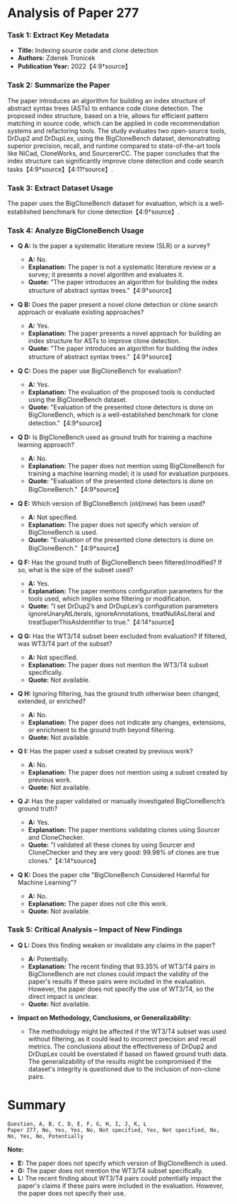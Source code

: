 # Analysis of Paper 277

### Task 1: Extract Key Metadata

- **Title:** Indexing source code and clone detection
- **Authors:** Zdenek Tronicek
- **Publication Year:** 2022【4:9†source】

### Task 2: Summarize the Paper

The paper introduces an algorithm for building an index structure of abstract syntax trees (ASTs) to enhance code clone detection. The proposed index structure, based on a trie, allows for efficient pattern matching in source code, which can be applied in code recommendation systems and refactoring tools. The study evaluates two open-source tools, DrDup2 and DrDupLex, using the BigCloneBench dataset, demonstrating superior precision, recall, and runtime compared to state-of-the-art tools like NiCad, CloneWorks, and SourcererCC. The paper concludes that the index structure can significantly improve clone detection and code search tasks【4:9†source】【4:11†source】.

### Task 3: Extract Dataset Usage

The paper uses the BigCloneBench dataset for evaluation, which is a well-established benchmark for clone detection【4:9†source】.

### Task 4: Analyze BigCloneBench Usage

- **Q A:** Is the paper a systematic literature review (SLR) or a survey?
  - **A:** No.
  - **Explanation:** The paper is not a systematic literature review or a survey; it presents a novel algorithm and evaluates it.
  - **Quote:** "The paper introduces an algorithm for building the index structure of abstract syntax trees."【4:9†source】

- **Q B:** Does the paper present a novel clone detection or clone search approach or evaluate existing approaches?
  - **A:** Yes.
  - **Explanation:** The paper presents a novel approach for building an index structure for ASTs to improve clone detection.
  - **Quote:** "The paper introduces an algorithm for building the index structure of abstract syntax trees."【4:9†source】

- **Q C:** Does the paper use BigCloneBench for evaluation?
  - **A:** Yes.
  - **Explanation:** The evaluation of the proposed tools is conducted using the BigCloneBench dataset.
  - **Quote:** "Evaluation of the presented clone detectors is done on BigCloneBench, which is a well-established benchmark for clone detection."【4:9†source】

- **Q D:** Is BigCloneBench used as ground truth for training a machine learning approach?
  - **A:** No.
  - **Explanation:** The paper does not mention using BigCloneBench for training a machine learning model; it is used for evaluation purposes.
  - **Quote:** "Evaluation of the presented clone detectors is done on BigCloneBench."【4:9†source】

- **Q E:** Which version of BigCloneBench (old/new) has been used?
  - **A:** Not specified.
  - **Explanation:** The paper does not specify which version of BigCloneBench is used.
  - **Quote:** "Evaluation of the presented clone detectors is done on BigCloneBench."【4:9†source】

- **Q F:** Has the ground truth of BigCloneBench been filtered/modified? If so, what is the size of the subset used?
  - **A:** Yes.
  - **Explanation:** The paper mentions configuration parameters for the tools used, which implies some filtering or modification.
  - **Quote:** "I set DrDup2’s and DrDupLex’s configuration parameters ignoreUnaryAtLiterals, ignoreAnnotations, treatNullAsLiteral and treatSuperThisAsIdentifier to true."【4:14†source】

- **Q G:** Has the WT3/T4 subset been excluded from evaluation? If filtered, was WT3/T4 part of the subset?
  - **A:** Not specified.
  - **Explanation:** The paper does not mention the WT3/T4 subset specifically.
  - **Quote:** Not available.

- **Q H:** Ignoring filtering, has the ground truth otherwise been changed, extended, or enriched?
  - **A:** No.
  - **Explanation:** The paper does not indicate any changes, extensions, or enrichment to the ground truth beyond filtering.
  - **Quote:** Not available.

- **Q I:** Has the paper used a subset created by previous work?
  - **A:** No.
  - **Explanation:** The paper does not mention using a subset created by previous work.
  - **Quote:** Not available.

- **Q J:** Has the paper validated or manually investigated BigCloneBench’s ground truth?
  - **A:** Yes.
  - **Explanation:** The paper mentions validating clones using Sourcer and CloneChecker.
  - **Quote:** "I validated all these clones by using Sourcer and CloneChecker and they are very good: 99.98% of clones are true clones."【4:14†source】

- **Q K:** Does the paper cite "BigCloneBench Considered Harmful for Machine Learning"?
  - **A:** No.
  - **Explanation:** The paper does not cite this work.
  - **Quote:** Not available.

### Task 5: Critical Analysis – Impact of New Findings

- **Q L:** Does this finding weaken or invalidate any claims in the paper?
  - **A:** Potentially.
  - **Explanation:** The recent finding that 93.35% of WT3/T4 pairs in BigCloneBench are not clones could impact the validity of the paper's results if these pairs were included in the evaluation. However, the paper does not specify the use of WT3/T4, so the direct impact is unclear.
  - **Quote:** Not available.

- **Impact on Methodology, Conclusions, or Generalizability:**
  - The methodology might be affected if the WT3/T4 subset was used without filtering, as it could lead to incorrect precision and recall metrics. The conclusions about the effectiveness of DrDup2 and DrDupLex could be overstated if based on flawed ground truth data. The generalizability of the results might be compromised if the dataset's integrity is questioned due to the inclusion of non-clone pairs.

# Summary

```
Question, A, B, C, D, E, F, G, H, I, J, K, L
Paper 277, No, Yes, Yes, No, Not specified, Yes, Not specified, No, No, Yes, No, Potentially
```

**Note:**
- **E:** The paper does not specify which version of BigCloneBench is used.
- **G:** The paper does not mention the WT3/T4 subset specifically.
- **L:** The recent finding about WT3/T4 pairs could potentially impact the paper's claims if these pairs were included in the evaluation. However, the paper does not specify their use.
